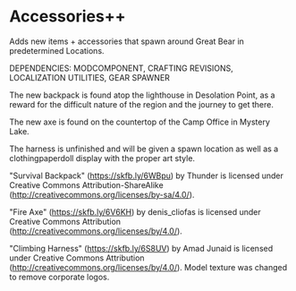 # Accessories++
Adds new items + accessories that spawn around Great Bear in predetermined Locations.

DEPENDENCIES:
MODCOMPONENT, CRAFTING REVISIONS, LOCALIZATION UTILITIES, GEAR SPAWNER

The new backpack is found atop the lighthouse in Desolation Point, as a reward for the difficult nature of the region and the journey to get there.

The new axe is found on the countertop of the Camp Office in Mystery Lake.

The harness is unfinished and will be given a spawn location as well as a clothingpaperdoll display with the proper art style.

"Survival Backpack" (https://skfb.ly/6WBpu) by Thunder is licensed under Creative Commons Attribution-ShareAlike (http://creativecommons.org/licenses/by-sa/4.0/).

"Fire Axe" (https://skfb.ly/6V6KH) by denis_cliofas is licensed under Creative Commons Attribution (http://creativecommons.org/licenses/by/4.0/).

"Climbing Harness" (https://skfb.ly/6S8UV) by Amad Junaid is licensed under Creative Commons Attribution (http://creativecommons.org/licenses/by/4.0/). Model texture was changed to remove corporate logos.
